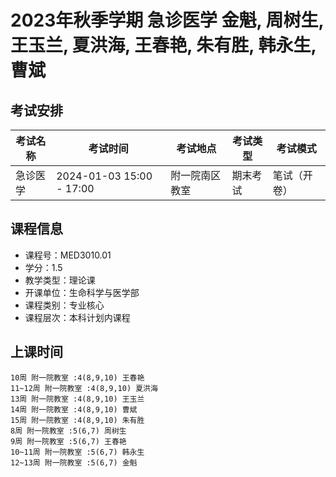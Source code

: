 # 2023年秋季学期 急诊医学 金魁, 周树生, 王玉兰, 夏洪海, 王春艳, 朱有胜, 韩永生, 曹斌




## 考试安排

| 考试名称 | 考试时间 | 考试地点 | 考试类型 | 考试模式 |
| -------- | -------- | -------- | -------- | -------- |
| 急诊医学 | 2024-01-03 15:00 - 17:00 | 附一院南区教室 | 期末考试 | 笔试（开卷） |





## 课程信息

- 课程号：MED3010.01
- 学分：1.5
- 教学类型：理论课
- 开课单位：生命科学与医学部
- 课程类别：专业核心
- 课程层次：本科计划内课程

## 上课时间

```
10周 附一院教室 :4(8,9,10) 王春艳
11~12周 附一院教室 :4(8,9,10) 夏洪海
13周 附一院教室 :4(8,9,10) 王玉兰
14周 附一院教室 :4(8,9,10) 曹斌
15周 附一院教室 :4(8,9,10) 朱有胜
8周 附一院教室 :5(6,7) 周树生
9周 附一院教室 :5(6,7) 王春艳
10~11周 附一院教室 :5(6,7) 韩永生
12~13周 附一院教室 :5(6,7) 金魁
```

